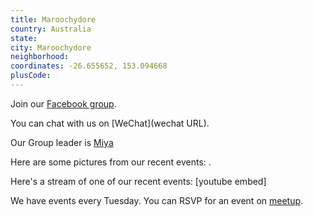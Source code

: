 ```yaml
---
title: Maroochydore
country: Australia
state: 
city: Maroochydore
neighborhood: 
coordinates: -26.655652, 153.094668
plusCode:
---
```

Join our [Facebook group](https://www.facebook.com/groups/free.code.camp.maroochydore).

You can chat with us on [WeChat](wechat URL).

Our Group leader is [Miya](freecodecamp.org/miya)

Here are some pictures from our recent events:
![]().

Here's a stream of one of our recent events:
[youtube embed]

We have events every Tuesday. You can RSVP for an event on [meetup](meetupurl).
